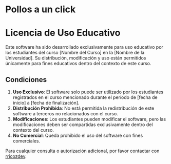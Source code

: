 # Pollos a un click

# Licencia de Uso Educativo

Este software ha sido desarrollado exclusivamente para uso educativo por los estudiantes del curso [Nombre del Curso] en la [Nombre de la Universidad]. Su distribución, modificación y uso están permitidos únicamente para fines educativos dentro del contexto de este curso.

## Condiciones

1. **Uso Exclusivo**: El software solo puede ser utilizado por los estudiantes registrados en el curso mencionado durante el período de [fecha de inicio] a [fecha de finalización].
2. **Distribución Prohibida**: No está permitida la redistribución de este software a terceros no relacionados con el curso.
3. **Modificaciones**: Los estudiantes pueden modificar el software, pero las modificaciones deben ser compartidas exclusivamente dentro del contexto del curso.
4. **No Comercial**: Queda prohibido el uso del software con fines comerciales.

Para cualquier consulta o autorización adicional, por favor contactar con [rricozdev]().


